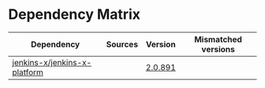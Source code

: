 # Dependency Matrix

Dependency | Sources | Version | Mismatched versions
---------- | ------- | ------- | -------------------
[jenkins-x/jenkins-x-platform](https://github.com/jenkins-x/jenkins-x-platform) |  | [2.0.891](https://github.com/jenkins-x/jenkins-x-platform/releases/tag/v2.0.891) | 
